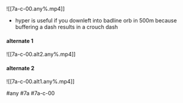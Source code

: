 ![[7a-c-00.any%.mp4]]
- hyper is useful if you downleft into badline orb in 500m because buffering a dash results in a crouch dash

#### alternate 1
![[7a-c-00.alt2.any%.mp4]]

#### alternate 2
![[7a-c-00.alt1.any%.mp4]]

#any #7a #7a-c-00